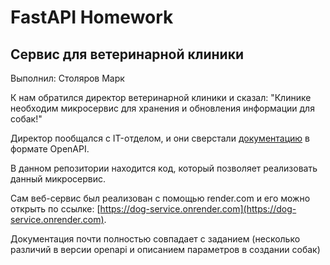 # FastAPI Homework
## Сервис для ветеринарной клиники
Выполнил: Столяров Марк

К нам обратился директор ветеринарной клиники и сказал:
"Клинике необходим микросервис для хранения и обновления информации для собак!"

Директор пообщался с IT-отделом, и они сверстали [документацию](https://drive.google.com/file/d/1qtHEGCl2gpLxOR7CJPOC40tHp4hwYL5_/view) в формате OpenAPI.

В данном репозитории находится код, который позволяет реализовать данный микросервис.

Сам веб-сервис был реализован с помощью render.com и его можно открыть по ссылке: [https://dog-service.onrender.com](https://dog-service.onrender.com).

Документация почти полностью совпадает с заданием (несколько различий в версии openapi и описанием параметров в создании собак)
